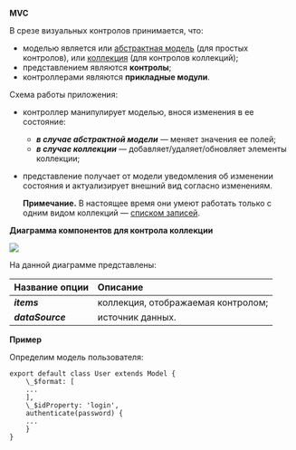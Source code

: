 **MVC**

В срезе визуальных контролов принимается, что:
- моделью является или [абстрактная модель](https://wasaby.dev/doc/platform/models-collections-types/entity/#wsdataentitymodel) (для простых контролов), или [коллекция](https://wasaby.dev/doc/platform/models-collections-types/icollection/) (для контролов коллекций);
- представлением являются **контролы**;
- контроллерами являются **прикладные модули**.

Схема работы приложения:
- контроллер манипулирует моделью, внося изменения в ее состояние:
  - ***в случае абстрактной модели*** — меняет значения ее полей;
  - ***в случае коллекции*** — добавляет/удаляет/обновляет элементы коллекции;
- представление получает от модели уведомления об изменении состояния и актуализирует внешний вид согласно изменениям.

  **Примечание.** В настоящее время они умеют работать только с одним видом коллекций — [списком записей](https://wasaby.dev/doc/platform/models-collections-types/icollection/#wsdatacollectionrecordset).

**Диаграмма компонентов для контрола коллекции**

![](diagram.png)

На данной диаграмме представлены:

|**Название опции**|**Описание**                      |
|:-----------------|:---------------------------------|
|***items***       |коллекция, отображаемая контролом;|
|***dataSource***  |источник данных.                  |

**Пример**

Определим модель пользователя:

    export default class User extends Model {
        \_$format: [
        ...
        ], 
        \_$idProperty: 'login', 
        authenticate(password) { 
        ... 
        }
    }
